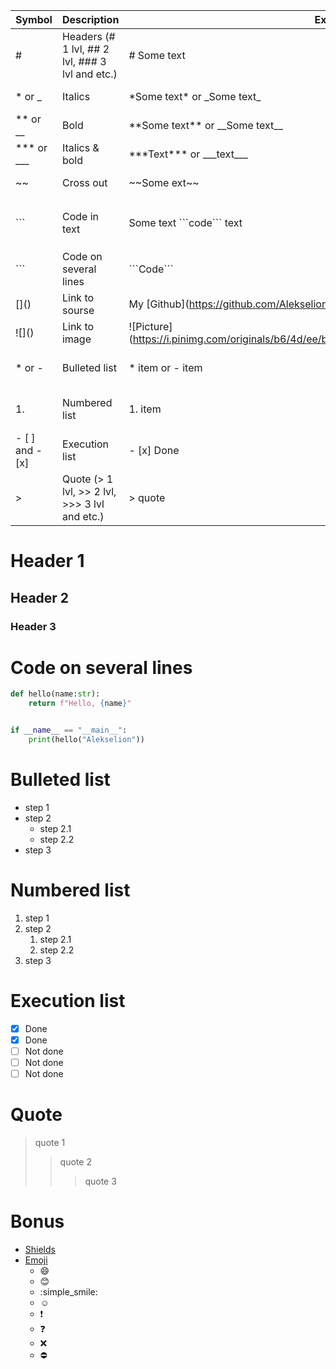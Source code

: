 
Symbol | Description | Example | Output
--------|-------------|-------|--------
\# | Headers (# 1 lvl, ## 2 lvl, ### 3 lvl and etc.) | # Some text | At end of the table 
\* or \_ | Italics | \*Some text* or \_Some text_ | *Some text*
** or \__ | Bold | \*\*Some text** or \_\_Some text__ | **Some text**
*** or \___ | Italics & bold | \*\*\*Text*** or \_\_\_text___ | ***Some text***
~~ | Cross out | \~~Some ext~~ | ~~Some text~~
\``` | Code in text | Some text \```code\``` text | Some text ```code``` text
\``` | Code on several lines | \```Code``` | At end of the table
\[]() | Link to sourse | My \[Github](https://github.com/Alekselion) | My [Github](https://github.com/Alekselion)
\!\[]() | Link to image | \!\[Picture](https://i.pinimg.com/originals/b6/4d/ee/b64dee73545128824e6c31ddb946e03e.gif) | ![Picture](https://i.pinimg.com/originals/b6/4d/ee/b64dee73545128824e6c31ddb946e03e.gif)
\* or \- | Bulleted list | \* item or \- item | At end of the table
1\. | Numbered list | 1\. item | At end of the table
\- [ ] and - [x] | Execution list | \- [x] Done | At end of the table
\> | Quote (> 1 lvl, >> 2 lvl, >>> 3 lvl and etc.) | > quote | At end of the table

# Header 1
## Header 2
### Header 3

# Code on several lines
```python
def hello(name:str):
    return f"Hello, {name}"


if __name__ == "__main__":
    print(hello("Alekselion"))
```

# Bulleted list
- step 1
- step 2
  - step 2.1
  - step 2.2
- step 3

# Numbered list
1. step 1
2. step 2
   1. step 2.1
   2. step 2.2
3. step 3

# Execution list
- [x] Done
- [x] Done
- [ ] Not done
- [ ] Not done
- [ ] Not done

# Quote
> quote 1
>> quote 2
>>> quote 3

# Bonus
- [Shields](https://shields.io/)
- [Emoji](https://www.webfx.com/tools/emoji-cheat-sheet/)
  - :smile: 
  - :blush: 
  - :simple_smile: 
  - :relaxed:
  - :exclamation:
  - :question:
  - :x:
  - :no_entry:
